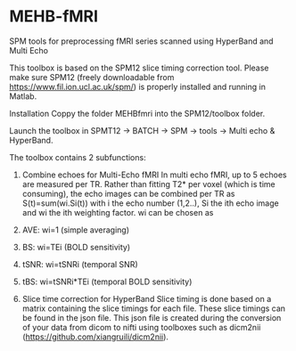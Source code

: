 # MEHB-fMRI
SPM tools for preprocessing fMRI series scanned using HyperBand and Multi Echo

This toolbox is based on the SPM12 slice timing correction tool. Please make sure SPM12 (freely downloadable from https://www.fil.ion.ucl.ac.uk/spm/) is properly installed and running in Matlab.

Installation
Coppy the folder MEHBfmri into the SPM12/toolbox folder.

Launch the toolbox in SPMT12 -> BATCH -> SPM -> tools -> Multi echo & HyperBand.

The toolbox contains 2 subfunctions:
1. Combine echoes for Multi-Echo fMRI
In multi echo fMRI, up to 5 echoes are measured per TR. Rather than fitting T2* per voxel (which is time consuming), the echo images can be combined per TR as S(t)=sum(wi.Si(t)) with i the echo number (1,2..), Si the ith echo image and wi the ith weighting factor. wi can be chosen as
  1. AVE: wi=1 (simple averaging)
  2. BS: wi=TEi (BOLD sensitivity)
  3. tSNR: wi=tSNRi (temporal SNR)
  4. tBS: wi=tSNRi*TEi (temporal BOLD sensitivity)

2. Slice time correction for HyperBand
Slice timing is done based on a matrix containing the slice timings for each file. These slice timings can be found in the json file. This json file is created during the conversion of your data from dicom to nifti using toolboxes such as dicm2nii (https://github.com/xiangruili/dicm2nii).
